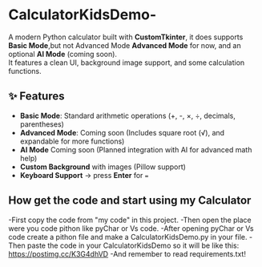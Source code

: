 # CalculatorKidsDemo-
A modern Python calculator built with **CustomTkinter**, it does supports **Basic Mode**,but not Advanced Mode **Advanced Mode** for now, and an optional **AI Mode** (coming soon).  
It features a clean UI, background image support, and some calculation functions.

## ✨ Features
- **Basic Mode**: Standard arithmetic operations (+, -, ×, ÷, decimals, parentheses)  
-  **Advanced Mode**: Coming soon (Includes square root (√), and expandable for more functions)  
-  **AI Mode** Coming soon (Planned integration with AI for advanced math help)
-  **Custom Background** with images (Pillow support)  
-  **Keyboard Support** → press **Enter** for `=`

## How get the code and start using my Calculator
-First copy the code from "my code" in this project.
-Then open the place were you code pithon like pyChar or Vs code.
-After opening pyChar or Vs code create a pithon file and make a CalculatorKidsDemo.py in your file.
-Then paste the code in your CalculatorKidsDemo so it will be like this: https://postimg.cc/K3G4dhVD
-And remember to read requirements.txt!
